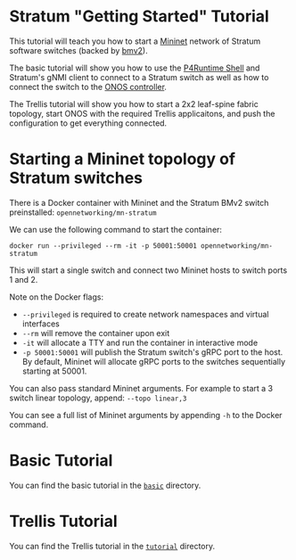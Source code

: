 # Stratum "Getting Started" Tutorial

This tutorial will teach you how to start a [Mininet](https://github.com/mininet/mininet) network of Stratum software switches (backed by [bmv2](https://github.com/p4lang/behavioral-model)).

The basic tutorial will show you how to use the [P4Runtime Shell](https://github.com/p4lang/p4runtime-shell) and Stratum's gNMI client to connect to a Stratum switch as well as how to connect the switch to the [ONOS controller](https://github.com/opennetworkinglab/onos).

The Trellis tutorial will show you how to start a 2x2 leaf-spine fabric topology, start ONOS with the required Trellis applicaitons, and push the configuration to get everything connected.

# Starting a Mininet topology of Stratum switches

There is a Docker container with Mininet and the Stratum BMv2 switch preinstalled: `opennetworking/mn-stratum`

We can use the following command to start the container:

```
docker run --privileged --rm -it -p 50001:50001 opennetworking/mn-stratum
```

This will start a single switch and connect two Mininet hosts to switch ports 1 and 2.

Note on the Docker flags:
- `--privileged` is required to create network namespaces and virtual interfaces
- `--rm` will remove the container upon exit
- `-it` will allocate a TTY and run the container in interactive mode
- `-p 50001:50001` will publish the Stratum switch's gRPC port to the host. By default, Mininet will allocate gRPC ports to the switches sequentially starting at 50001.

You can also pass standard Mininet arguments. For example to start a 3 switch linear topology, append: `--topo linear,3`

You can see a full list of Mininet arguments by appending `-h` to the Docker command.

# Basic Tutorial

You can find the basic tutorial in the [`basic`](basic) directory.

# Trellis Tutorial

You can find the Trellis tutorial in the [`tutorial`](tutorial) directory.
